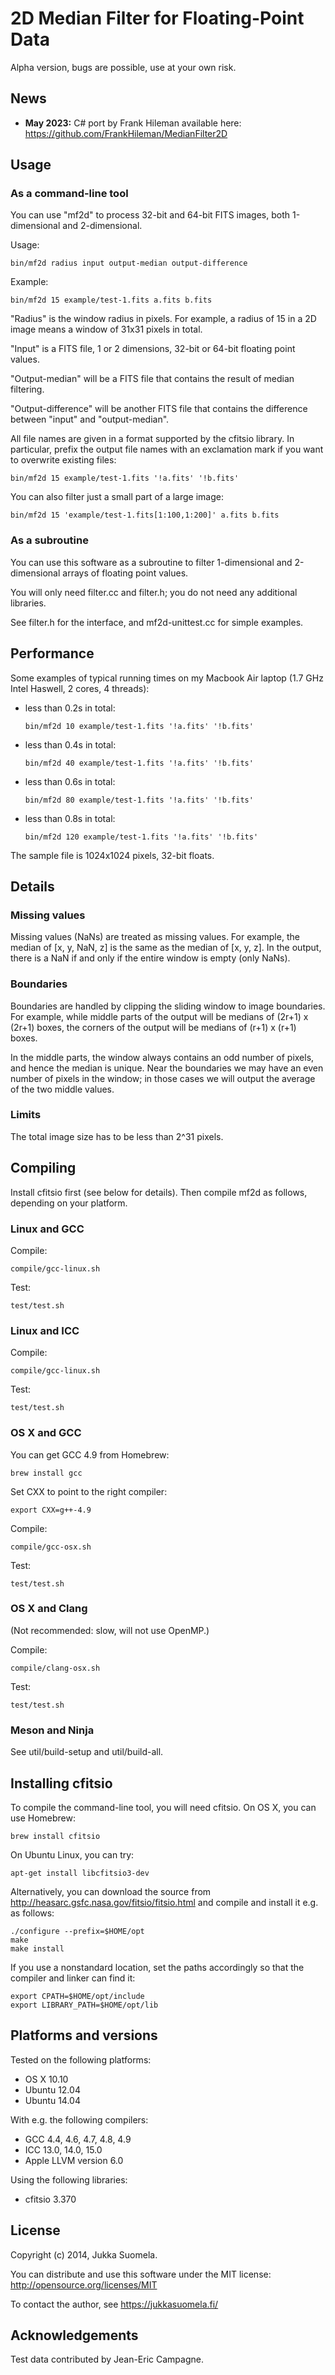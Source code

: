 2D Median Filter for Floating-Point Data
========================================

Alpha version, bugs are possible, use at your own risk.



News
----

- **May 2023:** C# port by Frank Hileman available here: https://github.com/FrankHileman/MedianFilter2D



Usage
-----

### As a command-line tool

You can use "mf2d" to process 32-bit and 64-bit FITS images,
both 1-dimensional and 2-dimensional.

Usage:

    bin/mf2d radius input output-median output-difference

Example:

    bin/mf2d 15 example/test-1.fits a.fits b.fits

"Radius" is the window radius in pixels. For example, a radius
of 15 in a 2D image means a window of 31x31 pixels in total.

"Input" is a FITS file, 1 or 2 dimensions, 32-bit or 64-bit
floating point values.

"Output-median" will be a FITS file that contains the result
of median filtering.

"Output-difference" will be another FITS file that contains
the difference between "input" and "output-median".

All file names are given in a format supported by the cfitsio
library. In particular, prefix the output file names with an
exclamation mark if you want to overwrite existing files:

    bin/mf2d 15 example/test-1.fits '!a.fits' '!b.fits'

You can also filter just a small part of a large image:

    bin/mf2d 15 'example/test-1.fits[1:100,1:200]' a.fits b.fits


### As a subroutine

You can use this software as a subroutine to filter 1-dimensional
and 2-dimensional arrays of floating point values.

You will only need filter.cc and filter.h; you do not need
any additional libraries.

See filter.h for the interface, and mf2d-unittest.cc for
simple examples.



Performance
-----------

Some examples of typical running times on my Macbook Air laptop
(1.7 GHz Intel Haswell, 2 cores, 4 threads):

  - less than 0.2s in total:

        bin/mf2d 10 example/test-1.fits '!a.fits' '!b.fits'

  - less than 0.4s in total:

        bin/mf2d 40 example/test-1.fits '!a.fits' '!b.fits'

  - less than 0.6s in total:

        bin/mf2d 80 example/test-1.fits '!a.fits' '!b.fits'

  - less than 0.8s in total:

        bin/mf2d 120 example/test-1.fits '!a.fits' '!b.fits'

The sample file is 1024x1024 pixels, 32-bit floats.



Details
-------

### Missing values

Missing values (NaNs) are treated as missing values. For
example, the median of [x, y, NaN, z] is the same as the
median of [x, y, z]. In the output, there is a NaN if and
only if the entire window is empty (only NaNs).


### Boundaries

Boundaries are handled by clipping the sliding window to
image boundaries. For example, while middle parts of the output
will be medians of (2r+1) x (2r+1) boxes, the corners of the
output will be medians of (r+1) x (r+1) boxes.

In the middle parts, the window always contains an odd number
of pixels, and hence the median is unique. Near the boundaries
we may have an even number of pixels in the window; in those
cases we will output the average of the two middle values.


### Limits

The total image size has to be less than 2^31 pixels.



Compiling
---------

Install cfitsio first (see below for details).
Then compile mf2d as follows, depending on your platform.


### Linux and GCC

Compile:

    compile/gcc-linux.sh

Test:

    test/test.sh


### Linux and ICC

Compile:

    compile/gcc-linux.sh

Test:

    test/test.sh


### OS X and GCC

You can get GCC 4.9 from Homebrew:

    brew install gcc

Set CXX to point to the right compiler:

    export CXX=g++-4.9

Compile:

    compile/gcc-osx.sh

Test:

    test/test.sh


### OS X and Clang

(Not recommended: slow, will not use OpenMP.)

Compile:

    compile/clang-osx.sh

Test:

    test/test.sh


### Meson and Ninja

See util/build-setup and util/build-all.



Installing cfitsio
------------------

To compile the command-line tool, you will need cfitsio.
On OS X, you can use Homebrew:

    brew install cfitsio

On Ubuntu Linux, you can try:

    apt-get install libcfitsio3-dev

Alternatively, you can download the source from
http://heasarc.gsfc.nasa.gov/fitsio/fitsio.html
and compile and install it e.g. as follows:

    ./configure --prefix=$HOME/opt
    make
    make install

If you use a nonstandard location, set the paths accordingly
so that the compiler and linker can find it:

    export CPATH=$HOME/opt/include
    export LIBRARY_PATH=$HOME/opt/lib



Platforms and versions
----------------------

Tested on the following platforms:

  - OS X 10.10
  - Ubuntu 12.04
  - Ubuntu 14.04

With e.g. the following compilers:

  - GCC 4.4, 4.6, 4.7, 4.8, 4.9
  - ICC 13.0, 14.0, 15.0
  - Apple LLVM version 6.0

Using the following libraries:

  - cfitsio 3.370



License
-------

Copyright (c) 2014, Jukka Suomela.

You can distribute and use this software under the MIT license:
http://opensource.org/licenses/MIT

To contact the author, see https://jukkasuomela.fi/



Acknowledgements
----------------

Test data contributed by Jean-Eric Campagne.
